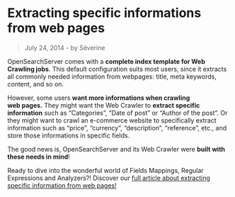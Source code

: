# Extracting specific informations from web pages

> July 24, 2014 - by Séverine

OpenSearchServer comes with a **complete index template for Web Crawling jobs**. This default configuration suits most users, since it extracts all commonly needed information from webpages: title, meta keywords, content, and so on.

However, some users **want more informations when crawling web pages.** They might want the Web Crawler to **extract specific information** such as “Categories”, “Date of post” or “Author of the post”. Or they might want to crawl an e-commerce website to specifically extract information such as “price”, “currency”, “description”, “reference”, etc., and store those informations in specific fields.

The good news is, OpenSearchServer and its Web Crawler were **built with these needs in mind**!

Ready to dive into the wonderful world of Fields Mappings, Regular Expressions and Analyzers?! Discover our [full article about extracting specific information from web pages!](http://www.opensearchserver.com/documentation/faq/crawling/how_to_extract_specific_information_from_web_pages.md)